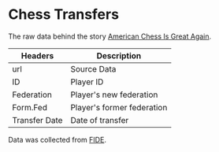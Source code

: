 # Chess Transfers

The raw data behind the story [American Chess Is Great Again](https://fivethirtyeight.com/features/american-chess-is-great-again/).


Headers | Description
--------|-------------
url | Source Data
ID | Player ID
Federation | Player's new federation
Form.Fed | Player's former federation
Transfer Date | Date of transfer

Data was collected from [FIDE](https://ratings.fide.com/fedchange.phtml).
